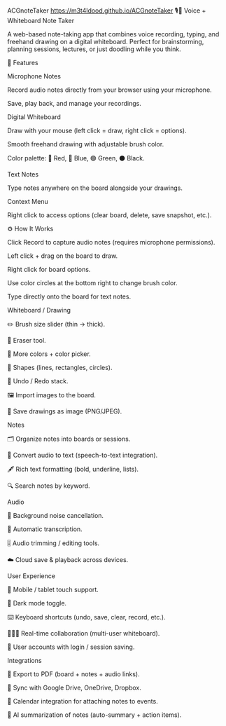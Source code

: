 ACGnoteTaker
https://m3t4ldood.github.io/ACGnoteTaker
🎙️📝 Voice + Whiteboard Note Taker

A web-based note-taking app that combines voice recording, typing, and freehand drawing on a digital whiteboard. Perfect for brainstorming, planning sessions, lectures, or just doodling while you think.

🚀 Features

Microphone Notes

Record audio notes directly from your browser using your microphone.

Save, play back, and manage your recordings.

Digital Whiteboard

Draw with your mouse (left click = draw, right click = options).

Smooth freehand drawing with adjustable brush color.

Color palette: 🔴 Red, 🔵 Blue, 🟢 Green, ⚫ Black.

Text Notes

Type notes anywhere on the board alongside your drawings.

Context Menu

Right click to access options (clear board, delete, save snapshot, etc.).

⚙️ How It Works

Click Record to capture audio notes (requires microphone permissions).

Left click + drag on the board to draw.

Right click for board options.

Use color circles at the bottom right to change brush color.

Type directly onto the board for text notes.

Whiteboard / Drawing

✏️ Brush size slider (thin → thick).

🧽 Eraser tool.

🎨 More colors + color picker.

📏 Shapes (lines, rectangles, circles).

🔄 Undo / Redo stack.

🖼️ Import images to the board.

💾 Save drawings as image (PNG/JPEG).

Notes

🗂️ Organize notes into boards or sessions.

💬 Convert audio to text (speech-to-text integration).

🖋️ Rich text formatting (bold, underline, lists).

🔍 Search notes by keyword.

Audio

🎤 Background noise cancellation.

📝 Automatic transcription.

🎚️ Audio trimming / editing tools.

☁️ Cloud save & playback across devices.

User Experience

📱 Mobile / tablet touch support.

🌙 Dark mode toggle.

⌨️ Keyboard shortcuts (undo, save, clear, record, etc.).

🧑‍🤝‍🧑 Real-time collaboration (multi-user whiteboard).

🔐 User accounts with login / session saving.

Integrations

📂 Export to PDF (board + notes + audio links).

🔗 Sync with Google Drive, OneDrive, Dropbox.

📅 Calendar integration for attaching notes to events.

🧠 AI summarization of notes (auto-summary + action items).
